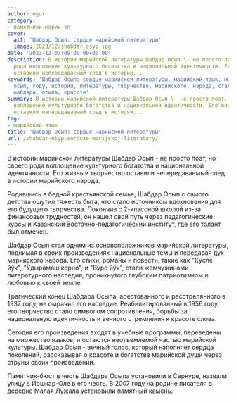 ```yaml
---
author: egor
category:
- памятники-марий-эл
cover:
  alt: 'Шабдар Осып: сердце марийской литературы'
  image: 2023/12/shabdar_osyp.jpg
date: '2023-12-07T09:00:00+00:00'
description: В истории марийской литературы Шабдар Осып \- не просто поэт, но своего
  рода воплощение культурного богатства и национальной идентичности. Его жизнь и творчество
  оставили непередаваемый след в истории...
keywords: 'Шабдар Осып: сердце марийской литературы, марийский-язык, марийской, шабдар,
  осып, году, истории, литературы, творчество, марийского, народа, стало, своих, йÿк,
  шабдара, осыпа, красоте'
summary: В истории марийской литературы Шабдар Осып \- не просто поэт, но своего рода
  воплощение культурного богатства и национальной идентичности. Его жизнь и творчество
  оставили непередаваемый след в истории...
tag:
- марийский-язык
title: 'Шабдар Осып: сердце марийской литературы'
url: /shabdar-osyp-serdcze-marijskoj-literatury/
---
```


В истории марийской литературы Шабдар Осып \- не просто поэт, но своего рода воплощение культурного богатства и национальной идентичности. Его жизнь и творчество оставили непередаваемый след в истории марийского народа.

Родившись в бедной крестьянской семье, Шабдар Осып с самого детства ощутил тяжесть быта, что стало источником вдохновения для его будущего творчества. Покончив с 2-классной школой из-за финансовых трудностей, он нашел свой путь через педагогические курсы и Казанский Восточно-педагогический институт, где его талант был отмечен.


Шабдар Осып стал одним из основоположников марийской литературы, поднимая в своих произведениях национальные темы и передавая дух марийского народа. Его стихи, романы и повести, такие как "Кÿсле йÿк", "Ӱдырамаш корно", и "Вурс йÿк", стали жемчужинами литературного наследия, проникнутого глубоким патриотизмом и любовью к своей земле.


Трагический конец Шабдара Осыпа, арестованного и расстрелянного в 1937 году, не омрачил его наследие. Реабилитированный в 1956 году, его творчество стало символом сопротивления, борьбы за национальную идентичность и вечного стремления к красоте слова.


Сегодня его произведения входят в учебные программы, переведены на множество языков, и остаются неотъемлемой частью марийской культуры. Шабдар Осып \- вечный голос, который наполняет сердца поколений, рассказывая о красоте и богатстве марийской души через струны своих произведений.

Памятник-бюст в честь Шабдара Осыпа установили в Сернуре, назвали улицу в Йошкар-Оле в его честь. В 2007 году на родине писателя в деревне Малая Лужала установили памятный камень.